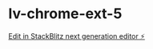 # lv-chrome-ext-5

[Edit in StackBlitz next generation editor ⚡️](https://stackblitz.com/~/github.com/Willooz/lv-chrome-ext-5)